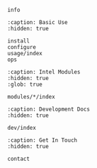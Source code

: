 ```{include} info.md
```


```{toctree}
info
```

```{toctree}
:caption: Basic Use
:hidden: true

install
configure
usage/index
ops
```

```{toctree}
:caption: Intel Modules
:hidden: true
:glob: true

modules/*/index
```

```{toctree}
:caption: Development Docs
:hidden: true

dev/index
```

```{toctree}
:caption: Get In Touch
:hidden: true

contact
```
